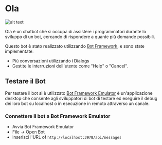 # Ola

 ![alt text](https://i.pinimg.com/originals/36/b2/7c/36b27cb0ad7592535d6a939368e4a3ea.gif) 

Ola è un chatbot che si occupa di assistere i programmatori durante lo 
sviluppo di un bot, cercando di rispondere a quante più domande possibili.

Questo bot è stato realizzato utilizzando [Bot Framework](https://dev.botframework.com), e sono state implementate:

- Più conversazioni utilizzando i Dialogs
- Gestite le interruzioni dell'utente come "Help" o "Cancel".


## Testare il Bot 

Per testare il bot si è utilizzato [Bot Framework Emulator](https://github.com/microsoft/botframework-emulator) è un'applicazione desktop che consente agli sviluppatori di bot di testare ed eseguire il debug dei loro bot su localhost o in esecuzione in remoto attraverso un canale.

### Connettere il bot a  Bot Framework Emulator

- Avvia Bot Framework Emulator
- File -> Open Bot
- Inserisci l'URL of `http://localhost:3978/api/messages`
